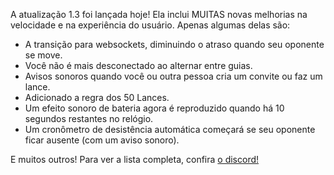 A atualização 1.3 foi lançada hoje! Ela inclui MUITAS novas melhorias na velocidade e na experiência do usuário. Apenas algumas delas são:

- A transição para websockets, diminuindo o atraso quando seu oponente se move.
- Você não é mais desconectado ao alternar entre guias.
- Avisos sonoros quando você ou outra pessoa cria um convite ou faz um lance.
- Adicionado a regra dos 50 Lances.
- Um efeito sonoro de bateria agora é reproduzido quando há 10 segundos restantes no relógio.
- Um cronômetro de desistência automática começará se seu oponente ficar ausente (com um aviso sonoro).

E muitos outros! Para ver a lista completa, confira [o discord!](https://discord.com/channels/1114425729569017918/1114427288776364132/1240014519061712997)

